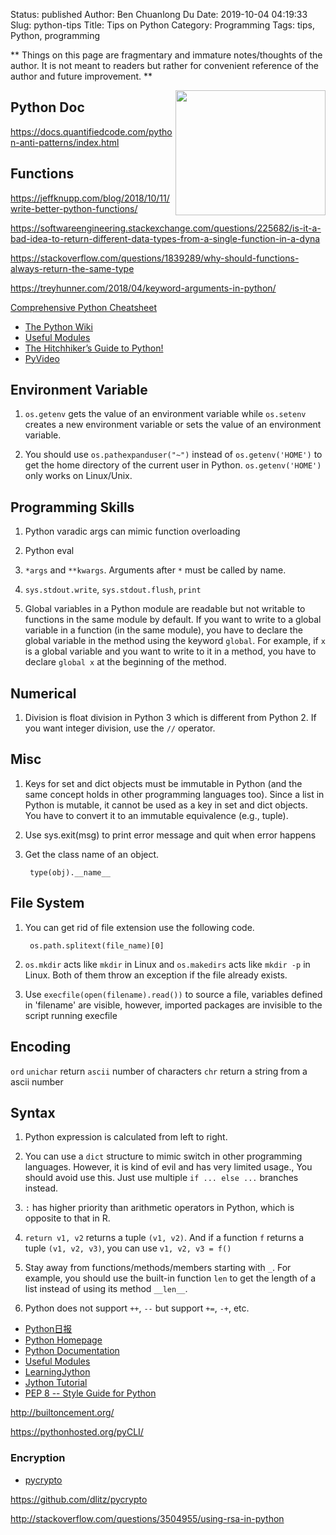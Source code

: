 Status: published
Author: Ben Chuanlong Du
Date: 2019-10-04 04:19:33
Slug: python-tips
Title: Tips on Python
Category: Programming
Tags: tips, Python, programming

**
Things on this page are fragmentary and immature notes/thoughts of the author.
It is not meant to readers but rather for convenient reference of the author and future improvement.
**

<img src="http://dclong.github.io/media/python/python.png" height="200" width="240" align="right"/>

## Python Doc

https://docs.quantifiedcode.com/python-anti-patterns/index.html


## Functions

https://jeffknupp.com/blog/2018/10/11/write-better-python-functions/

https://softwareengineering.stackexchange.com/questions/225682/is-it-a-bad-idea-to-return-different-data-types-from-a-single-function-in-a-dyna

https://stackoverflow.com/questions/1839289/why-should-functions-always-return-the-same-type

https://treyhunner.com/2018/04/keyword-arguments-in-python/


[Comprehensive Python Cheatsheet](https://gto76.github.io/python-cheatsheet/)

- [The Python Wiki](https://wiki.python.org/moin/)
- [Useful Modules](https://wiki.python.org/moin/UsefulModules)
- [The Hitchhiker’s Guide to Python!](http://docs.python-guide.org/en/latest/)
- [PyVideo](http://pyvideo.org/)

## Environment Variable

1. `os.getenv` gets the value of an environment variable
  while `os.setenv` creates a new environment variable or
  sets the value of an environment variable.

2. You should use `os.pathexpanduser("~")` instead of `os.getenv('HOME')`
  to get the home directory of the current user in Python.
  `os.getenv('HOME')` only works on Linux/Unix.

## Programming Skills

1. Python varadic args can mimic function overloading

3. Python eval

4. `*args` and `**kwargs`. Arguments after `*` must be called by name.

6. `sys.stdout.write`, `sys.stdout.flush`, `print`

9. Global variables in a Python module are readable but not writable to functions in the same module by default.
  If you want to write to a global variable in a function (in the same module),
  you have to declare the global variable in the method using the keyword `global`.
  For example, if `x` is a global variable
  and you want to write to it in a method,
  you have to declare `global x` at the beginning of the method.


## Numerical

1. Division is float division in Python 3 which is different from Python 2.
    If you want integer division,
    use the `//` operator.

## Misc

1. Keys for set and dict objects must be immutable in Python
    (and the same concept holds in other programming languages too).
    Since a list in Python is mutable,
    it cannot be used as a key in set and dict objects.
    You have to convert it to an immutable equivalence (e.g., tuple).

2. Use sys.exit(msg) to print error message and quit when error happens

3. Get the class name of an object.

		type(obj).__name__

## File System

1. You can get rid of file extension use the following code.

        os.path.splitext(file_name)[0]

2. `os.mkdir` acts like `mkdir` in Linux and `os.makedirs` acts like `mkdir -p` in Linux.
    Both of them throw an exception if the file already exists.

3. Use `execfile(open(filename).read())` to source a file,
    variables defined in 'filename' are visible,
    however, imported packages are invisible to the script running execfile

## Encoding

`ord` `unichar`
return `ascii` number of characters
`chr` return a string from a ascii number

## Syntax

1. Python expression is calculated from left to right.

7. You can use a `dict` structure to mimic switch in other programming languages.
    However, it is kind of evil and has very limited usage.,
    You should avoid use this.
    Just use multiple `if ... else ...` branches instead.

5. `:` has higher priority than arithmetic operators in Python,
    which is opposite to that in R.

3.  `return v1, v2` returns a tuple `(v1, v2)`.
    And if a function `f` returns a tuple `(v1, v2, v3)`,
    you can use
    `v1, v2, v3 = f()`

11. Stay away from functions/methods/members starting with `_`.
    For example,
    you should use the built-in function `len` to get the length of a list
    instead of using its method `__len__`.

7. Python does not support `++`, `--` but support `+=`, `-+`, etc.


- [Python日报](http://py.memect.com/)
- [Python Homepage](http://www.python.org/)
- [Python Documentation](http://docs.python.org/py3k/)
- [Useful Modules](https://wiki.python.org/moin/UsefulModules)
- [LearningJython](http://wiki.python.org/jython/LearningJython)
- [Jython Tutorial](http://www.jython.org/currentdocs.html)
- [PEP 8 -- Style Guide for Python](http://legacy.python.org/dev/peps/pep-0008/)


http://builtoncement.org/

https://pythonhosted.org/pyCLI/

### Encryption

- [pycrypto](https://pypi.python.org/pypi/pycrypto)

https://github.com/dlitz/pycrypto

http://stackoverflow.com/questions/3504955/using-rsa-in-python


